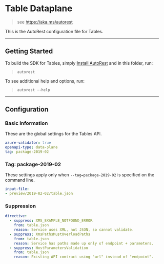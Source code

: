 # Table Dataplane

> see https://aka.ms/autorest

This is the AutoRest configuration file for Tables.



---
## Getting Started
To build the SDK for Tables, simply [Install AutoRest](https://aka.ms/autorest/install) and in this folder, run:

> `autorest`

To see additional help and options, run:

> `autorest --help`
---

## Configuration



### Basic Information
These are the global settings for the Tables API.

``` yaml
azure-validator: true
openapi-type: data-plane
tag: package-2019-02
```

### Tag: package-2019-02

These settings apply only when `--tag=package-2019-02` is specified on the command line.

``` yaml $(tag) == 'package-2019-02'
input-file:
- preview/2019-02-02/table.json
```

### Suppression


```yaml
directive:
  - suppress: XMS_EXAMPLE_NOTFOUND_ERROR
    from: table.json
    reason: Service uses XML, not JSON, so cannot validate.
  - suppress: XmsPathsMustOverloadPaths
    from: table.json
    reason: Service has paths made up only of endpoint + parameters.
  - suppress: HostParametersValidation
    from: table.json
    reason: Existing API contract using "url" instead of "endpoint".
```

